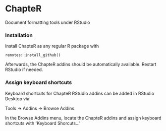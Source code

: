 # ChapteR
Document formatting tools under RStudio 

### Installation 

Install ChapteR as any regular R package with 
```
remotes::install_github()
```

Afterwards, the ChapteR addins should be automatically available. 
Restart RStudio if needed. 

### Assign keyboard shortcuts 

Keyboard shortcuts for ChapteR RStudio addins can be added in RStudio Desktop via: 

Tools -> Addins -> Browse Addins 

In the Browse Addins menu, locate the ChapteR addins and assign keyboard shortcuts with 'Keyboard Shorcuts...' 


